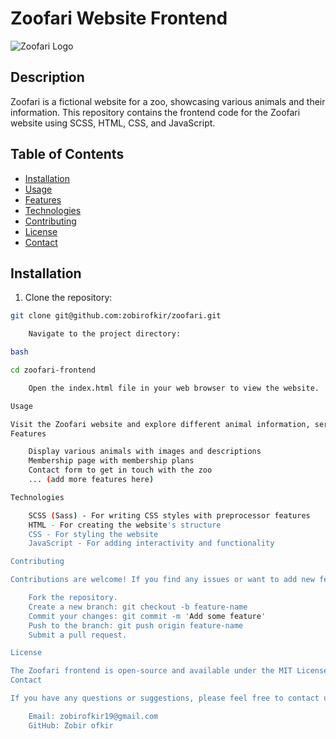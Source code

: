 # Zoofari Website Frontend

![Zoofari Logo](https://i0.wp.com/tlcms.org/wp-content/uploads/2019/07/Zoofari-2019.jpg?fit=1536%2C960&ssl=1)

## Description

Zoofari is a fictional website for a zoo, showcasing various animals and their information. This repository contains the frontend code for the Zoofari website using SCSS, HTML, CSS, and JavaScript.

## Table of Contents

- [Installation](#installation)
- [Usage](#usage)
- [Features](#features)
- [Technologies](#technologies)
- [Contributing](#contributing)
- [License](#license)
- [Contact](#contact)

## Installation

1. Clone the repository:

```bash
git clone git@github.com:zobirofkir/zoofari.git

    Navigate to the project directory:

bash

cd zoofari-frontend

    Open the index.html file in your web browser to view the website.

Usage

Visit the Zoofari website and explore different animal information, services, and more.
Features

    Display various animals with images and descriptions
    Membership page with membership plans
    Contact form to get in touch with the zoo
    ... (add more features here)

Technologies

    SCSS (Sass) - For writing CSS styles with preprocessor features
    HTML - For creating the website's structure
    CSS - For styling the website
    JavaScript - For adding interactivity and functionality

Contributing

Contributions are welcome! If you find any issues or want to add new features, feel free to open an issue or submit a pull request.

    Fork the repository.
    Create a new branch: git checkout -b feature-name
    Commit your changes: git commit -m 'Add some feature'
    Push to the branch: git push origin feature-name
    Submit a pull request.

License

The Zoofari frontend is open-source and available under the MIT License.
Contact

If you have any questions or suggestions, please feel free to contact us:

    Email: zobirofkir19@gmail.com
    GitHub: Zobir ofkir




